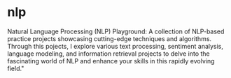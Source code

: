 # nlp
Natural Language Processing (NLP) Playground: A collection of NLP-based practice projects showcasing cutting-edge techniques and algorithms. Through this pojects, I explore various text processing, sentiment analysis, language modeling, and information retrieval projects to delve into the fascinating world of NLP and enhance your skills in this rapidly evolving field."
